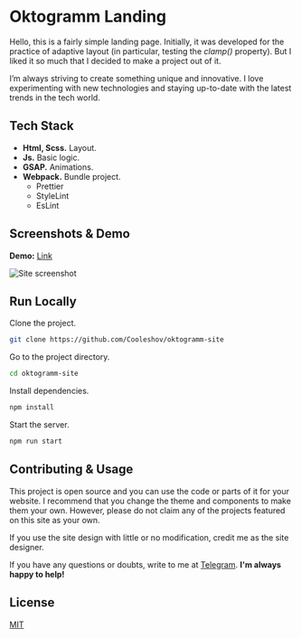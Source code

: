 # Oktogramm Landing
Hello, this is a fairly simple landing page. Initially, it was developed for the practice of adaptive layout (in particular, testing the _clamp()_ property). But I liked it so much that I decided to make a project out of it.

I’m always striving to create something unique and innovative. I love experimenting with new technologies and staying up-to-date with the latest trends in the tech world.


## Tech Stack
- **Html, Scss.** Layout.
- **Js.** Basic logic.
- **GSAP.** Animations.
- **Webpack.** Bundle project.
  - Prettier
  - StyleLint
  - EsLint

## Screenshots & Demo
**Demo:** [Link](https://cooleshov.github.io/oktogramm/)

![Site screenshot](https://i.imgur.com/UzHKqEL.png)

## Run Locally
Clone the project.

```bash
git clone https://github.com/Cooleshov/oktogramm-site
```

Go to the project directory.

```bash
cd oktogramm-site
```

Install dependencies.

```bash
npm install
```

Start the server.

```bash
npm run start
```

## Contributing & Usage
This project is open source and you can use the code or parts of it for your website. I recommend that you change the theme and components to make them your own. However, please do not claim any of the projects featured on this site as your own.

If you use the site design with little or no modification, credit me as the site designer.

If you have any questions or doubts, write to me at [Telegram](https://t.me/coo1eshov). **I'm always happy to help!**

## License
[MIT](https://choosealicense.com/licenses/mit/)
